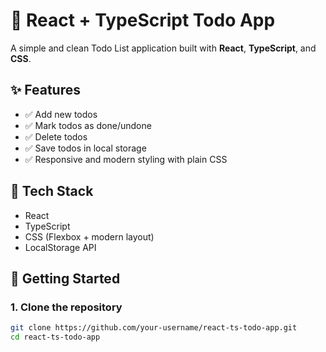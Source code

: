 # 📝 React + TypeScript Todo App

A simple and clean Todo List application built with **React**, **TypeScript**, and **CSS**.

## ✨ Features

- ✅ Add new todos
- ✅ Mark todos as done/undone
- ✅ Delete todos
- ✅ Save todos in local storage
- ✅ Responsive and modern styling with plain CSS

## 🧱 Tech Stack

- React
- TypeScript
- CSS (Flexbox + modern layout)
- LocalStorage API

## 🚀 Getting Started

### 1. Clone the repository

```bash
git clone https://github.com/your-username/react-ts-todo-app.git
cd react-ts-todo-app
